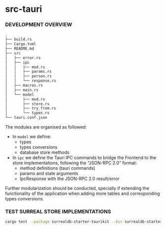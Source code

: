 # src-tauri

### DEVELOPMENT OVERVIEW

```bash
.
├── build.rs
├── Cargo.toml
├── README.md
├── src
│   ├── error.rs
│   ├── ipc
│   │   ├── mod.rs
│   │   ├── params.rs
│   │   ├── person.rs
│   │   └── response.rs
│   ├── macros.rs
│   ├── main.rs
│   └── model
│       ├── mod.rs
│       ├── store.rs
│       ├── try_from.rs
│       └── types.rs
└── tauri.conf.json
```

The modules are organised as followed:

- In `model` we define:
  - types
  - types conversions
  - database store methods
- In `ipc` we define the Tauri IPC commands to bridge the Frontend to the store implementations, following the "JSON-RPC 2.0" format:
  - method definitions (tauri commands)
  - params and state arguments
  - IpcResponse with the JSON-RPC 2.0 result/error

Further modularization should be conducted, specially if extending the functionality of the application when adding more tables and corresponding types conversions.

### TEST SURREAL STORE IMPLEMENTATIONS

```sh
cargo test --package surrealdb-starter-taurikit --bin surrealdb-starter-taurikit -- model::store::tests --nocapture
```
